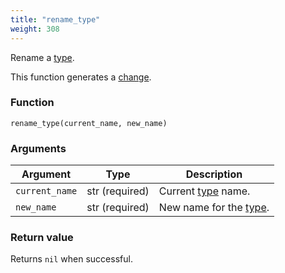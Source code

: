 ```yaml
---
title: "rename_type"
weight: 308
---
```


Rename a [type](../../overview/type).

This function generates a [change](../../overview/changes).

### Function

`rename_type(current_name, new_name)`

### Arguments

Argument | Type | Description
-------- | ---- | -----------
`current_name` | str (required) | Current [type](../../overview/type) name.
`new_name` | str (required) | New name for the [type](../../overview/type).

### Return value

Returns `nil` when successful.
